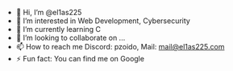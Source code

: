 - 👋 Hi, I’m @el1as225
- 👀 I’m interested in Web Development, Cybersecurity
- 🌱 I’m currently learning C
- 💞️ I’m looking to collaborate on ...
- 📫 How to reach me Discord: pzoido,  Mail: mail@el1as225.com
- ⚡ Fun fact: You can find me on Google

<!---
el1as225/el1as225 is a ✨ special ✨ repository because its `README.md` (this file) appears on your GitHub profile.
You can click the Preview link to take a look at your changes.
--->
